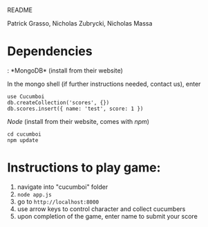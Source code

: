 README

Patrick Grasso, Nicholas Zubrycki, Nicholas Massa

<h1>Dependencies</h1>:
*MongoDB* (install from their website)

In the mongo shell (if further instructions needed, contact us), enter
```
use Cucumboi
db.createCollection('scores', {})
db.scores.insert({ name: 'test', score: 1 })
```

*Node* (install from their website, comes with *npm*)

```
cd cucumboi
npm update
```


<h1>Instructions to play game:</h1>

1) navigate into "cucumboi" folder
2) `node app.js`
3) go to `http://localhost:8000`
4) use arrow keys to control character and collect cucumbers
5) upon completion of the game, enter name to submit your score
